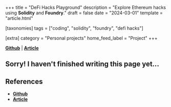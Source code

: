 +++
title = "DeFi Hacks Playground"
description = "Explore Ethereum hacks using **Solidity** and **Foundry**."
draft = false
date = "2024-03-01"
template = "article.html"

[taxonomies]
tags = ["coding", "solidity", "foundry", "defi hacks"]

[extra]
category = "Personal projects"
home_feed_label = "Project"
+++

**[Github](https://github.com/vesla0x1/defi-hacks)** | **[Article](https://example.com)**

## Sorry! I haven't finished writing this page yet...

## References
- **[Github](https://github.com/vesla0x1/defi-hacks)** 
- **[Article](https://example.com)**

